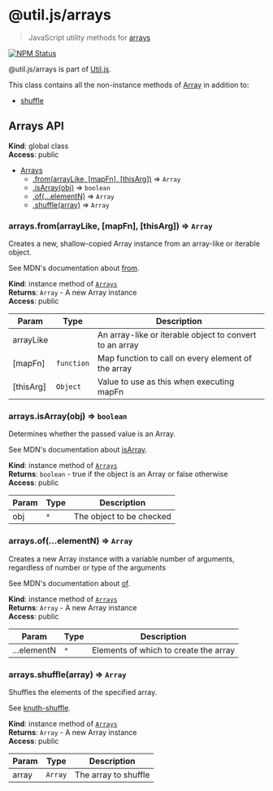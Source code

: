 # @util.js/arrays

> JavaScript utility methods for [arrays](https://developer.mozilla.org/en-US/docs/Web/JavaScript/Reference/Global_Objects/Array)

<p>
  <a href="https://www.npmjs.com/package/@util.js/arrays"><img alt="NPM Status" src="https://img.shields.io/npm/v/@util.js/arrays.svg?style=flat"></a>
</p>

@util.js/arrays is part of [Util.js](https://github.com/creemama/utiljs).

This class contains all the non-instance methods of [Array](https://developer.mozilla.org/en-US/docs/Web/JavaScript/Reference/Global_Objects/Array) in addition to:

- [shuffle](#Arrays+shuffle)

<a name="Arrays"></a>

## Arrays API

**Kind**: global class  
**Access**: public

- [Arrays](#Arrays)
  - [.from(arrayLike, [mapFn], [thisArg])](#Arrays+from) ⇒ <code>Array</code>
  - [.isArray(obj)](#Arrays+isArray) ⇒ <code>boolean</code>
  - [.of(...elementN)](#Arrays+of) ⇒ <code>Array</code>
  - [.shuffle(array)](#Arrays+shuffle) ⇒ <code>Array</code>

<a name="Arrays+from"></a>

### arrays.from(arrayLike, [mapFn], [thisArg]) ⇒ <code>Array</code>

Creates a new, shallow-copied Array instance from an array-like or iterable object.

See MDN's documentation about [from](https://developer.mozilla.org/en-US/docs/Web/JavaScript/Reference/Global_Objects/Array/from).

**Kind**: instance method of [<code>Arrays</code>](#Arrays)  
**Returns**: <code>Array</code> - A new Array instance  
**Access**: public

| Param     | Type                  | Description                                             |
| --------- | --------------------- | ------------------------------------------------------- |
| arrayLike |                       | An array-like or iterable object to convert to an array |
| [mapFn]   | <code>function</code> | Map function to call on every element of the array      |
| [thisArg] | <code>Object</code>   | Value to use as this when executing mapFn               |

<a name="Arrays+isArray"></a>

### arrays.isArray(obj) ⇒ <code>boolean</code>

Determines whether the passed value is an Array.

See MDN's documentation about [isArray](https://developer.mozilla.org/en-US/docs/Web/JavaScript/Reference/Global_Objects/Array/isArray).

**Kind**: instance method of [<code>Arrays</code>](#Arrays)  
**Returns**: <code>boolean</code> - true if the object is an Array or false otherwise  
**Access**: public

| Param | Type            | Description              |
| ----- | --------------- | ------------------------ |
| obj   | <code>\*</code> | The object to be checked |

<a name="Arrays+of"></a>

### arrays.of(...elementN) ⇒ <code>Array</code>

Creates a new Array instance with a variable number of arguments, regardless of number or type of the arguments

See MDN's documentation about [of](https://developer.mozilla.org/en-US/docs/Web/JavaScript/Reference/Global_Objects/Array/of).

**Kind**: instance method of [<code>Arrays</code>](#Arrays)  
**Returns**: <code>Array</code> - A new Array instance  
**Access**: public

| Param       | Type            | Description                           |
| ----------- | --------------- | ------------------------------------- |
| ...elementN | <code>\*</code> | Elements of which to create the array |

<a name="Arrays+shuffle"></a>

### arrays.shuffle(array) ⇒ <code>Array</code>

Shuffles the elements of the specified array.

See [knuth-shuffle](https://www.npmjs.com/package/knuth-shuffle).

**Kind**: instance method of [<code>Arrays</code>](#Arrays)  
**Returns**: <code>Array</code> - A new Array instance  
**Access**: public

| Param | Type               | Description          |
| ----- | ------------------ | -------------------- |
| array | <code>Array</code> | The array to shuffle |
